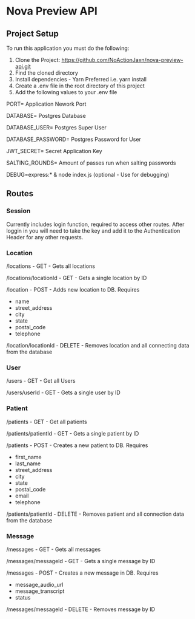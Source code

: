 # Nova Preview API

## Project Setup
To run this application you must do the following:
1. Clone the Project: https://github.com/NoActionJaxn/nova-preview-api.git
2. Find the cloned directory
3. Install dependencies - Yarn Preferred i.e. yarn install
4. Create a .env file in the root directory of this project
4. Add the following values to your .env file

PORT= Application Nework Port 

DATABASE= Postgres Database

DATABASE_USER= Postgres Super User

DATABASE_PASSWORD= Postgres Password for User

JWT_SECRET= Secret Application Key

SALTING_ROUNDS= Amount of passes run when salting passwords

DEBUG=express:* & node index.js (optional - Use for debugging)

## Routes

### Session

Currently includes login function, required to access other routes.
After loggin in you will need to take the key and add it to the Authentication Header for any other requests.

### Location

/locations - GET - Gets all locations

/locations/locationId - GET - Gets a single location by ID

/location - POST - Adds new location to DB. Requires

- name
- street_address
- city
- state
- postal_code
- telephone

/location/locationId - DELETE - Removes location and all connecting data from the database

### User

/users - GET - Get all Users

/users/userId - GET - Gets a single user by ID


### Patient

/patients - GET - Get all patients

/patients/patientId - GET - Gets a single patient by ID

/patients - POST - Creates a new patient to DB. Requires

- first_name
- last_name
- street_address
- city
- state
- postal_code
- email
- telephone

/patients/patientId - DELETE - Removes patient and all connection data from the database


### Message
/messages - GET - Gets all messages

/messages/messageId - GET - Gets a single message by ID

/messages - POST - Creates a new message in DB. Requires
- message_audio_url
- message_transcript
- status

/messages/messageId - DELETE - Removes message by ID
